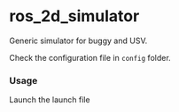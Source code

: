 # ros_2d_simulator

Generic simulator for buggy and USV.

Check the configuration file in `config` folder.

### Usage
Launch the launch file
